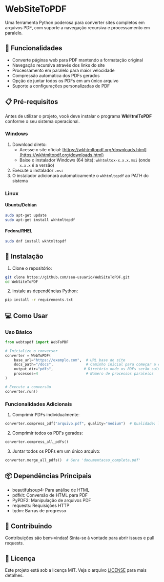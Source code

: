# WebSiteToPDF

Uma ferramenta Python poderosa para converter sites completos em arquivos PDF, com suporte a navegação recursiva e processamento em paralelo.

## 🚀 Funcionalidades

- Converte páginas web para PDF mantendo a formatação original
- Navegação recursiva através dos links do site
- Processamento em paralelo para maior velocidade
- Compressão automática dos PDFs gerados
- Opção de juntar todos os PDFs em um único arquivo
- Suporte a configurações personalizadas de PDF

## 📋 Pré-requisitos

Antes de utilizar o projeto, você deve instalar o programa **WkHtmlToPDF** conforme o seu sistema operacional.

### Windows

1. Download direto:
   - Acesse o site oficial: [https://wkhtmltopdf.org/downloads.html](https://wkhtmltopdf.org/downloads.html)
   - Baixe o instalador Windows (64 bits): `wkhtmltox-x.x.x.msi` (onde `x.x.x` é a versão)
2. Execute o instalador `.msi`
3. O instalador adicionará automaticamente o `wkhtmltopdf` ao PATH do sistema

### Linux

#### Ubuntu/Debian
```bash
sudo apt-get update
sudo apt-get install wkhtmltopdf
```

#### Fedora/RHEL
```bash
sudo dnf install wkhtmltopdf
```

## 🔧 Instalação

1. Clone o repositório:
```bash
git clone https://github.com/seu-usuario/WebSiteToPDF.git
cd WebSiteToPDF
```

2. Instale as dependências Python:
```bash
pip install -r requirements.txt
```

## 💻 Como Usar

### Uso Básico

```python
from webtopdf import WebToPDF

# Inicialize o conversor
converter = WebToPDF(
    base_url="https://exemplo.com",  # URL base do site
    docs_path="/docs",               # Caminho inicial para começar a conversão
    output_dir="pdfs",              # Diretório onde os PDFs serão salvos
    processes=4                      # Número de processos paralelos
)

# Execute a conversão
converter.run()
```

### Funcionalidades Adicionais

1. Comprimir PDFs individualmente:
```python
converter.compress_pdf("arquivo.pdf", quality="medium")  # Qualidade: low, medium, high
```

2. Comprimir todos os PDFs gerados:
```python
converter.compress_all_pdfs()
```

3. Juntar todos os PDFs em um único arquivo:
```python
converter.merge_all_pdfs()  # Gera 'documentacao_completa.pdf'
```

## 📦 Dependências Principais

- beautifulsoup4: Para análise de HTML
- pdfkit: Conversão de HTML para PDF
- PyPDF2: Manipulação de arquivos PDF
- requests: Requisições HTTP
- tqdm: Barras de progresso

## 🤝 Contribuindo

Contribuições são bem-vindas! Sinta-se à vontade para abrir issues e pull requests.

## 📄 Licença

Este projeto está sob a licença MIT. Veja o arquivo [LICENSE](LICENSE) para mais detalhes.
